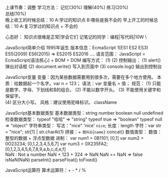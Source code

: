 上课节奏：调整
学习方法：
  记忆(30%)
  理解(40%) 
  练习(20%)  
  总结(10%)  
    晚上收工的时候总结：10
      A:学过的知识点
      B:哪些是我不会的
    早上开工的时候总结：10
      A:复习学过的知识点 + 不会的

心态好： 知识点很难是正常|学会它们
记笔记的同学：编程|写代码|10W 
\



JavaScript简单介绍
  1995年诞生
  版本信息：EcmaScript 1(ES1 ES2 ES3) ES5(2009) ES6(2015) => ES2015  ES2016 ....
  语言范围：
    JavaScript = EcmaScript(语法核心) + BOM + DOM
  编写方式：
    (1) <script>代码</script>
    (2) <script src=""></script>
  控制输出：
    (1) alert() 弹出对话框
    (2) document.write() 写入到页面中
    (3) console.log()    输出到控制台

JavaScript变量
  变量：因为某些数据需要用到很多次，需要在多个地方使用。
  本质：给数据起一个名字。var n = 123；
  语法：var 变量名 = 值；
  规范：
    (1) 只能是数字、字母、下划线和$的组合。
    (2) 不能以数字开头。
    (3) 不能使用关键字和保留字。   
    (4) 区分大小写。
  风格：建议使用驼峰标识。 className

  
JavaScript基本数据类型
  基本数据类型：string number boolean null undefined
  检查数据类型：
    typeof "哈哈" => "string"
    typeof true  => "boolean"
    typeof null  => "object"
  字符串类型：
    写法："nice" 'nice' `nice`;
    长度：length 
    字符：var str = "nice";  str[1] | str.charAt(1)
    拼接：+ `我叫${name}`  concat()
  数值类型：
    数值：整型的数据 + 浮点型数据
    进制：
      var num1 =  0B1101;     [0,1]
      var num2 =  0O23234;    [0,1,2,3,4,5,6,7]
      var num3 =  0X235FA2;   [0,1,2,3,4,5,6,7,8,9,a,b,c,d,e,f]  
    NaN : Not a number 
      NaN + 123 + 324 => NaN
      NaN == NaN      => false
      isNaN(NaN)
    parseInt() parseFloat() toFixed()

JavaScript运算符
  算术运算符：+ - * / %
  

